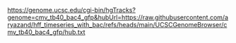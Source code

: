 <https://genome.ucsc.edu/cgi-bin/hgTracks?genome=cmv_tb40_bac4_gfp&hubUrl=https://raw.githubusercontent.com/aryazand/hff_timeseries_with_bac/refs/heads/main/UCSCGenomeBrowser/cmv_tb40_bac4_gfp/hub.txt>
